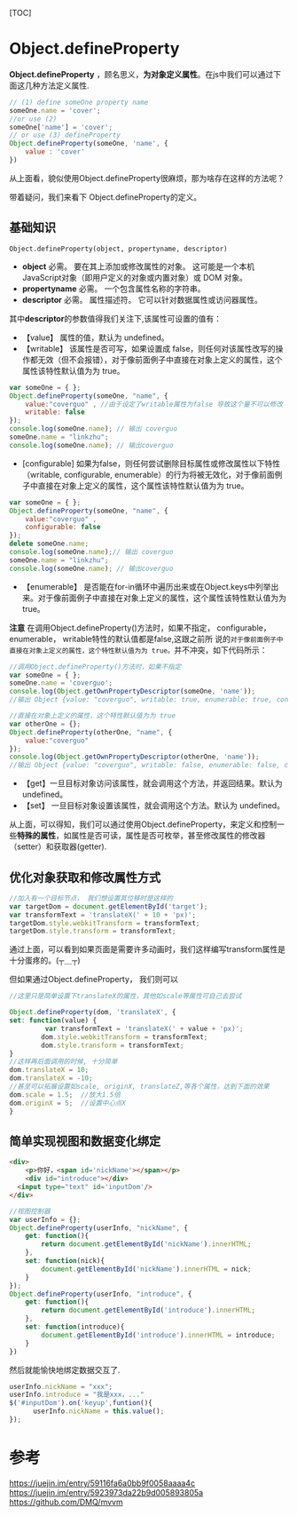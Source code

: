 [TOC]

# Object.defineProperty

**Object.defineProperty** ，顾名思义，**为对象定义属性**。在js中我们可以通过下面这几种方法定义属性.

```js
// (1) define someOne property name
someOne.name = 'cover';
//or use (2) 
someOne['name'] = 'cover';
// or use (3) defineProperty
Object.defineProperty(someOne, 'name', {
    value : 'cover'
})
```

从上面看，貌似使用Object.defineProperty很麻烦，那为啥存在这样的方法呢？

带着疑问，我们来看下 Object.defineProperty的定义。

## 基础知识

`Object.defineProperty(object, propertyname, descriptor)`

- **object** 必需。 要在其上添加或修改属性的对象。 这可能是一个本机 JavaScript对象（即用户定义的对象或内置对象）或 DOM 对象。
- **propertyname** 必需。 一个包含属性名称的字符串。
- **descriptor** 必需。 属性描述符。 它可以针对数据属性或访问器属性。

其中**descriptor**的参数值得我们关注下,该属性可设置的值有：

- 【value】 属性的值，默认为 undefined。
- 【writable】 该属性是否可写，如果设置成 false，则任何对该属性改写的操作都无效（但不会报错），对于像前面例子中直接在对象上定义的属性，这个属性该特性默认值为为 true。

```js
var someOne = { };
Object.defineProperty(someOne, "name", {
    value:"coverguo" , //由于设定了writable属性为false 导致这个量不可以修改
    writable: false 
});  
console.log(someOne.name); // 输出 coverguo
someOne.name = "linkzhu";
console.log(someOne.name); // 输出coverguo
```

- [configurable]  如果为false，则任何尝试删除目标属性或修改属性以下特性（writable, configurable, enumerable）的行为将被无效化，对于像前面例子中直接在对象上定义的属性，这个属性该特性默认值为为 true。 

```js
var someOne = { };
Object.defineProperty(someOne, "name", {
    value:"coverguo" ,
    configurable: false 
});  
delete someOne.name; 
console.log(someOne.name);// 输出 coverguo
someOne.name = "linkzhu";
console.log(someOne.name); // 输出coverguo
```

- 【enumerable】 是否能在for-in循环中遍历出来或在Object.keys中列举出来。对于像前面例子中直接在对象上定义的属性，这个属性该特性默认值为为 true。

**注意** 在调用Object.defineProperty()方法时，如果不指定， configurable， enumerable， writable特性的默认值都是false,这跟之前所 说的`对于像前面例子中直接在对象上定义的属性，这个特性默认值为为 true。`并不冲突，如下代码所示：

```js
//调用Object.defineProperty()方法时，如果不指定
var someOne = { };
someOne.name = 'coverguo';
console.log(Object.getOwnPropertyDescriptor(someOne, 'name'));
//输出 Object {value: "coverguo", writable: true, enumerable: true, configurable: true}

//直接在对象上定义的属性，这个特性默认值为为 true
var otherOne = {};
Object.defineProperty(otherOne, "name", {
    value:"coverguo" 
});  
console.log(Object.getOwnPropertyDescriptor(otherOne, 'name'));
//输出 Object {value: "coverguo", writable: false, enumerable: false, configurable: false}
```

- 【get】一旦目标对象访问该属性，就会调用这个方法，并返回结果。默认为 undefined。
- 【set】 一旦目标对象设置该属性，就会调用这个方法。默认为 undefined。

从上面，可以得知，我们可以通过使用Object.defineProperty，来定义和控制一些**特殊的属性**，如属性是否可读，属性是否可枚举，甚至修改属性的修改器（setter）和获取器(getter).

## 优化对象获取和修改属性方式

```js
//加入有一个目标节点， 我们想设置其位移时是这样的
var targetDom = document.getElementById('target');
var transformText = 'translateX(' + 10 + 'px)';
targetDom.style.webkitTransform = transformText;
targetDom.style.transform = transformText;
```

通过上面，可以看到如果页面是需要许多动画时，我们这样编写transform属性是十分蛋疼的。(┬＿┬)

但如果通过Object.defineProperty， 我们则可以

```js
//这里只是简单设置下translateX的属性，其他如scale等属性可自己去尝试

Object.defineProperty(dom, 'translateX', {
set: function(value) {
         var transformText = 'translateX(' + value + 'px)';
        dom.style.webkitTransform = transformText;
        dom.style.transform = transformText;
}
//这样再后面调用的时候, 十分简单
dom.translateX = 10;
dom.translateX = -10;
//甚至可以拓展设置如scale, originX, translateZ,等各个属性，达到下面的效果
dom.scale = 1.5;  //放大1.5倍
dom.originX = 5;  //设置中心点X
}
```



## 简单实现视图和数据变化绑定

```html
<div>
    <p>你好，<span id='nickName'></span></p>
    <div id="introduce"></div>
  <input type="text" id='inputDom'/>
</div>　
```

```js
//视图控制器
var userInfo = {};
Object.defineProperty(userInfo, "nickName", {
    get: function(){
        return document.getElementById('nickName').innerHTML;
    },
    set: function(nick){
        document.getElementById('nickName').innerHTML = nick;
    }
});
Object.defineProperty(userInfo, "introduce", {
    get: function(){
        return document.getElementById('introduce').innerHTML;
    },
    set: function(introduce){
        document.getElementById('introduce').innerHTML = introduce;
    }
})

```

然后就能愉快地绑定数据交互了.

```js
userInfo.nickName = "xxx";
userInfo.introduce = "我是xxx，..."
$('#inputDom').on('keyup',funtion(){
      userInfo.nickName = this.value();
});
```
# 参考
https://juejin.im/entry/59116fa6a0bb9f0058aaaa4c
https://juejin.im/entry/5923973da22b9d005893805a
https://github.com/DMQ/mvvm
